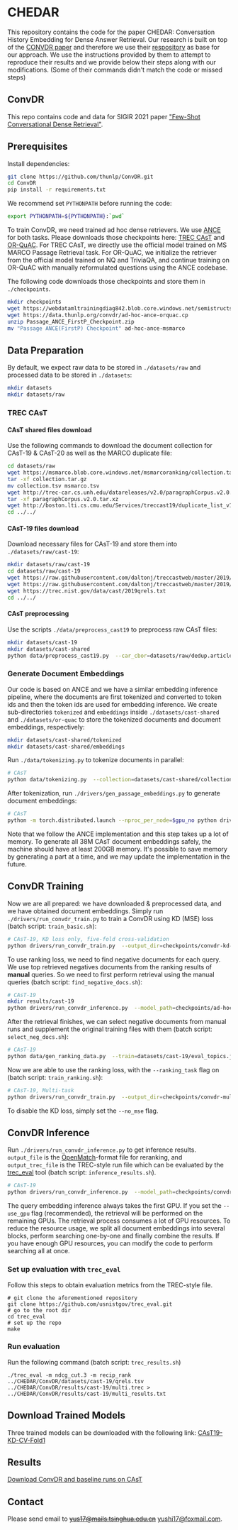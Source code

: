 # CHEDAR

This repository contains the code for the paper CHEDAR: Conversation History Embedding for Dense Answer Retrieval.
Our research is built on top of the [CONVDR paper](https://arxiv.org/pdf/2105.04166.pdf) and therefore we use their [respository](https://github.com/thunlp/ConvDR) as base for our approach.
We use the instructions provided by them to attempt to reproduce their results and we provide below their steps along with our modifications. (Some of their commands didn't match the code or missed steps)




## ConvDR

This repo contains code and data for SIGIR 2021 paper ["Few-Shot Conversational Dense Retrieval"](https://arxiv.org/pdf/2105.04166.pdf).

## Prerequisites

Install dependencies:

```bash
git clone https://github.com/thunlp/ConvDR.git
cd ConvDR
pip install -r requirements.txt
```

We recommend set `PYTHONPATH` before running the code:

```bash
export PYTHONPATH=${PYTHONPATH}:`pwd`
```

To train ConvDR, we need trained ad hoc dense retrievers. We use [ANCE](https://github.com/microsoft/ANCE) for both tasks. Please downloads those checkpoints here: [TREC CAsT](https://webdatamltrainingdiag842.blob.core.windows.net/semistructstore/OpenSource/Passage_ANCE_FirstP_Checkpoint.zip) and [OR-QuAC](https://data.thunlp.org/convdr/ad-hoc-ance-orquac.cp). For TREC CAsT, we directly use the official model trained on MS MARCO Passage Retrieval task. For OR-QuAC, we initialize the retriever from the official model trained on NQ and TriviaQA, and continue training on OR-QuAC with manually reformulated questions using the ANCE codebase.

The following code downloads those checkpoints and store them in `./checkpoints`.

```bash
mkdir checkpoints
wget https://webdatamltrainingdiag842.blob.core.windows.net/semistructstore/OpenSource/Passage_ANCE_FirstP_Checkpoint.zip
wget https://data.thunlp.org/convdr/ad-hoc-ance-orquac.cp
unzip Passage_ANCE_FirstP_Checkpoint.zip
mv "Passage ANCE(FirstP) Checkpoint" ad-hoc-ance-msmarco
```

## Data Preparation

By default, we expect raw data to be stored in `./datasets/raw` and processed data to be stored in `./datasets`:

```bash
mkdir datasets
mkdir datasets/raw
```

### TREC CAsT

#### CAsT shared files download

Use the following commands to download the document collection for CAsT-19 & CAsT-20 as well as the MARCO duplicate file:

```bash
cd datasets/raw
wget https://msmarco.blob.core.windows.net/msmarcoranking/collection.tar.gz 
tar -xf collection.tar.gz
mv collection.tsv msmarco.tsv
wget http://trec-car.cs.unh.edu/datareleases/v2.0/paragraphCorpus.v2.0.tar.xz
tar -xf paragraphCorpus.v2.0.tar.xz
wget http://boston.lti.cs.cmu.edu/Services/treccast19/duplicate_list_v1.0.txt
cd ../../
```

#### CAsT-19 files download

Download necessary files for CAsT-19 and store them into `./datasets/raw/cast-19`:

```bash
mkdir datasets/raw/cast-19
cd datasets/raw/cast-19
wget https://raw.githubusercontent.com/daltonj/treccastweb/master/2019/data/evaluation/evaluation_topics_v1.0.json
wget https://raw.githubusercontent.com/daltonj/treccastweb/master/2019/data/evaluation/evaluation_topics_annotated_resolved_v1.0.tsv
wget https://trec.nist.gov/data/cast/2019qrels.txt
cd ../../
```

#### CAsT preprocessing

Use the scripts `./data/preprocess_cast19`  to preprocess raw CAsT files:

```bash
mkdir datasets/cast-19
mkdir datasets/cast-shared
python data/preprocess_cast19.py  --car_cbor=datasets/raw/dedup.articles-paragraphs.cbor  --msmarco_collection=datasets/raw/msmarco.tsv  --duplicate_file=datasets/raw/duplicate_list_v1.0.txt  --cast_dir=datasets/raw/cast-19/  --out_data_dir=datasets/cast-19  --out_collection_dir=datasets/cast-shared
```

### Generate Document Embeddings

Our code is based on ANCE and we have a similar embedding inference pipeline, where the documents are first tokenized and converted to token ids and then the token ids are used for embedding inference. We create sub-directories `tokenized` and `embeddings` inside `./datasets/cast-shared` and `./datasets/or-quac` to store the tokenized documents and document embeddings, respectively:

```bash
mkdir datasets/cast-shared/tokenized
mkdir datasets/cast-shared/embeddings
```

Run `./data/tokenizing.py` to tokenize documents in parallel:

```bash
# CAsT
python data/tokenizing.py  --collection=datasets/cast-shared/collection.tsv  --out_data_dir=datasets/cast-shared/tokenized  --model_name_or_path=checkpoints/ad-hoc-ance-msmarco --model_type=rdot_nll
```

After tokenization, run `./drivers/gen_passage_embeddings.py` to generate document embeddings:

```bash
# CAsT
python -m torch.distributed.launch --nproc_per_node=$gpu_no python drivers/gen_passage_embeddings.py  --data_dir=datasets/cast-shared/tokenized  --checkpoint=checkpoints/ad-hoc-ance-msmarco  --output_dir=datasets/cast-shared/embeddings  --model_type=rdot_nll
```

Note that we follow the ANCE implementation and this step takes up a lot of memory. To generate all 38M CAsT document embeddings safely, the machine should have at least 200GB memory. It's possible to save memory by generating a part at a time, and we may update the implementation in the future.

## ConvDR Training

Now we are all prepared: we have downloaded & preprocessed data, and we have obtained document embeddings. Simply run `./drivers/run_convdr_train.py` to train a ConvDR using KD (MSE) loss (batch script: `train_basic.sh`):

```bash
# CAsT-19, KD loss only, five-fold cross-validation
python drivers/run_convdr_train.py  --output_dir=checkpoints/convdr-kd-cast19  --model_name_or_path=checkpoints/ad-hoc-ance-msmarco  --train_file=datasets/cast-19/eval_topics.jsonl  --query=no_res  --per_gpu_train_batch_size=4  --learning_rate=1e-5   --log_dir=logs/convdr_kd_cast19  --num_train_epochs=8  --model_type=rdot_nll  --cross_validate
```

To use ranking loss, we need to find negative documents for each query. We use top retrieved negatives documents from the ranking results of **manual** queries. So we need to first perform retrieval using the manual queries (batch script: `find_negative_docs.sh`):

```bash
# CAsT-19
mkdir results/cast-19
python drivers/run_convdr_inference.py  --model_path=checkpoints/ad-hoc-ance-msmarco  --eval_file=datasets/cast-19/eval_topics.jsonl  --query=target  --per_gpu_eval_batch_size=8  --ann_data_dir=datasets/cast-19/embeddings  --qrels=datasets/cast-19/qrels.tsv  --processed_data_dir=datasets/cast-19/tokenized  --raw_data_dir=datasets/cast-19   --output_file=results/cast-19/manual_ance.jsonl  --output_trec_file=results/cast-19/manual_ance.trec  --model_type=rdot_nll  --output_query_type=manual  --use_gpu
```

After the retrieval finishes, we can select negative documents from manual runs and supplement the original training files with them (batch script: `select_neg_docs.sh`):

```bash
# CAsT-19
python data/gen_ranking_data.py  --train=datasets/cast-19/eval_topics.jsonl  --run=results/cast-19/manual_ance.trec  --output=datasets/cast-19/eval_topics.rank.jsonl  --qrels=datasets/cast-19/qrels.tsv  --collection=datasets/cast-shared/collection.tsv  --cast
```

Now we are able to use the ranking loss, with the `--ranking_task` flag on (batch script: `train_ranking.sh`):

```bash
# CAsT-19, Multi-task
python drivers/run_convdr_train.py  --output_dir=checkpoints/convdr-multi-cast19  --model_name_or_path=checkpoints/ad-hoc-ance-msmarco  --train_file=datasets/cast-19/eval_topics.rank.jsonl  --query=no_res  --per_gpu_train_batch_size=4  --learning_rate=1e-5   --log_dir=logs/convdr_multi_cast19  --num_train_epochs=8  --model_type=rdot_nll  --cross_validate  --ranking_task
```

To disable the KD loss, simply set the `--no_mse` flag.

## ConvDR Inference

Run `./drivers/run_convdr_inference.py` to get inference results. `output_file` is the [OpenMatch](https://github.com/thunlp/OpenMatch)-format file for reranking, and `output_trec_file` is the TREC-style run file which can be evaluated by the [trec_eval](https://github.com/usnistgov/trec_eval) tool (batch script: `inference_results.sh`).

```bash
# CAsT-19
python drivers/run_convdr_inference.py  --model_path=checkpoints/convdr-kd-cast19  --eval_file=datasets/cast-19/eval_topics.jsonl  --query=no_res  --per_gpu_eval_batch_size=8  --cache_dir=../ann_cache_dir  --ann_data_dir=datasets/cast-19/embeddings  --qrels=datasets/cast-19/qrels.tsv  --processed_data_dir=datasets/cast-19/tokenized  --raw_data_dir=datasets/cast-19   --output_file=results/cast-19/kd.jsonl  --output_trec_file=results/cast-19/kd.trec  --model_type=rdot_nll  --output_query_type=raw  --use_gpu  --cross_validate
```

The query embedding inference always takes the first GPU. If you set the `--use_gpu` flag (recommended), the retrieval will be performed on the remaining GPUs. The retrieval process consumes a lot of GPU resources. To reduce the resource usage, we split all document embeddings into several blocks, perform searching one-by-one and finally combine the results. If you have enough GPU resources, you can modify the code to perform searching all at once.

### Set up evaluation with `trec_eval`
Follow this steps to obtain evaluation metrics from the TREC-style file.
```
# git clone the aforementioned repository
git clone https://github.com/usnistgov/trec_eval.git
# go to the root dir
cd trec_eval
# set up the repo
make
```
### Run evaluation
Run the following command (batch script: `trec_results.sh`)
```
./trec_eval -m ndcg_cut.3 -m recip_rank ../CHEDAR/ConvDR/datasets/cast-19/qrels.tsv ../CHEDAR/ConvDR/results/cast-19/multi.trec > ../CHEDAR/ConvDR/results/cast-19/multi_results.txt
```

## Download Trained Models

Three trained models can be downloaded with the following link: [CAsT19-KD-CV-Fold1](https://data.thunlp.org/convdr/convdr-kd-cast19-1.zip)

## Results

[Download ConvDR and baseline runs on CAsT](https://drive.google.com/file/d/1F0RwA9sZscUAyE0IyQ7PMrgzNVqDnho5/view?usp=sharing)

## Contact

Please send email to ~~yus17@mails.tsinghua.edu.cn~~ yushi17@foxmail.com.
